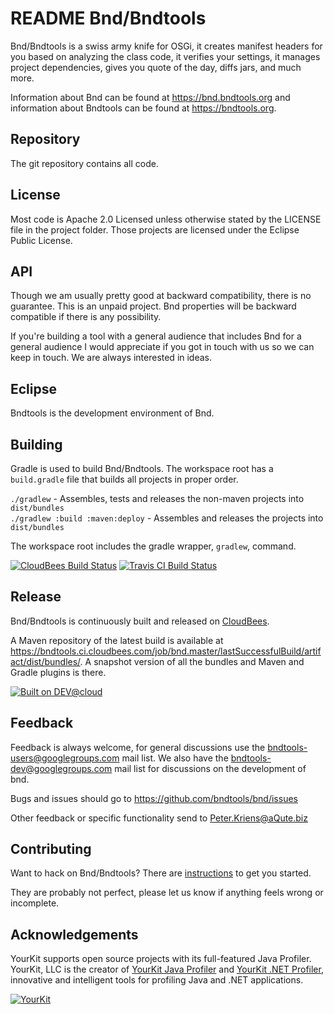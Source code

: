 # README Bnd/Bndtools
Bnd/Bndtools is a swiss army knife for OSGi, it creates manifest headers for you based on 
analyzing the class code, it verifies your settings, it manages project dependencies,
gives you quote of the day, diffs jars, and much more. 

Information about Bnd can be found at <https://bnd.bndtools.org> and 
information about Bndtools can be found at <https://bndtools.org>.

## Repository
The git repository contains all code. 

## License
Most code is Apache 2.0 Licensed unless otherwise stated by the LICENSE file in the project
folder. Those projects are licensed under the Eclipse Public License.

## API
Though we am usually pretty good at backward compatibility, there is no guarantee. This
is an unpaid project. Bnd properties will be backward compatible
if there is any possibility.

If you're building a tool with a general audience  that includes Bnd 
for a general audience I would appreciate if you got in touch with us so we can keep 
in touch. We are always interested in ideas.

## Eclipse
Bndtools is the development environment of Bnd.

## Building
Gradle is used to build Bnd/Bndtools. The workspace root has a `build.gradle` file that builds all projects in proper order.

`./gradlew`              - Assembles, tests and releases the non-maven projects into `dist/bundles`  
`./gradlew :build :maven:deploy`  - Assembles and releases the projects into `dist/bundles`  

The workspace root includes the gradle wrapper, `gradlew`, command.

[![CloudBees Build Status](https://bndtools.ci.cloudbees.com/job/bnd.master/badge/icon)](https://bndtools.ci.cloudbees.com/job/bnd.master/)
[![Travis CI Build Status](https://travis-ci.org/bndtools/bnd.svg?branch=master)](https://travis-ci.org/bndtools/bnd)

## Release
Bnd/Bndtools is continuously built and released on [CloudBees](https://bndtools.ci.cloudbees.com/).

A Maven repository of the latest build is available at <https://bndtools.ci.cloudbees.com/job/bnd.master/lastSuccessfulBuild/artifact/dist/bundles/>.
A snapshot version of all the bundles and Maven and Gradle plugins is there.

[![Built on DEV@cloud](http://www.cloudbees.com/sites/default/files/Button-Built-on-CB-1.png)](http://www.cloudbees.com/foss/foss-dev.cb)

## Feedback
Feedback is always welcome, for general discussions use the [bndtools-users@googlegroups.com](https://groups.google.com/d/forum/bndtools-users) mail list. We also have the [bndtools-dev@googlegroups.com](https://groups.google.com/d/forum/bndtools-dev) mail list for discussions on the development of bnd.

Bugs and issues should go to <https://github.com/bndtools/bnd/issues>

Other feedback or specific functionality send to <Peter.Kriens@aQute.biz>

## Contributing

Want to hack on Bnd/Bndtools? There are [instructions](CONTRIBUTING.md) to get you
started.

They are probably not perfect, please let us know if anything feels
wrong or incomplete.

## Acknowledgements
YourKit supports open source projects with its full-featured Java Profiler. YourKit, LLC is the creator of [YourKit Java Profiler](https://www.yourkit.com/java/profiler/index.jsp) and [YourKit .NET Profiler](https://www.yourkit.com/.net/profiler/index.jsp), innovative and intelligent tools for profiling Java and .NET applications.

[![YourKit](https://www.yourkit.com/images/yklogo.png)](https://www.yourkit.com/)
